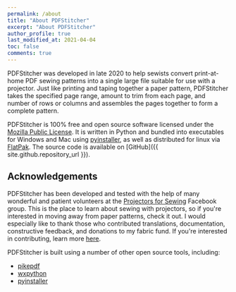 ```yaml
---
permalink: /about
title: "About PDFStitcher"
excerpt: "About PDFStitcher"
author_profile: true
last_modified_at: 2021-04-04
toc: false
comments: true
---
```


PDFStitcher was developed in late 2020 to help sewists convert print-at-home PDF sewing patterns into a single large file suitable for use with a projector. Just like printing and taping together a paper pattern, PDFStitcher takes the specified page range, amount to trim from each page, and number of rows or columns and assembles the pages together to form a complete pattern. 

PDFStitcher is 100% free and open source software licensed under the [Mozilla Public License](https://www.mozilla.org/en-US/MPL/). It is written in Python and bundled into executables for Windows and Mac using [pyinstaller](https://www.pyinstaller.org/), as well as distributed for linux via [FlatPak](https://flatpak.org/). The source code is available on [GitHub]({{ site.github.repository_url }}).

## Acknowledgements

PDFStitcher has been developed and tested with the help of many wonderful and patient volunteers at the [Projectors for Sewing](https://www.facebook.com/groups/ProjectorsForSewing) Facebook group. This is the place to learn about sewing with projectors, so if you're interested in moving away from paper patterns, check it out. I would especially like to thank those who contributed translations, documentation, constructive feedback, and donations to my fabric fund. If you're interested in contributing, learn more [here](/docs/contribute/).

PDFStitcher is built using a number of other open source tools, including:
- [pikepdf](https://github.com/pikepdf/pikepdf)
- [wxpython](https://www.wxpython.org/)
- [pyinstaller](https://www.pyinstaller.org/)